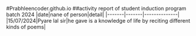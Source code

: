 #Prabhleencoder.github.io
##activity report of student induction
program batch 2024
|date|nane of person|detail|
|-------|-------|--------------|
|15/07/2024|Pyare lal sir|he gave is a 
knowledge of life by reciting different
kinds of poems|
